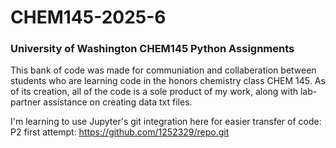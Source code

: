 # CHEM145-2025-6
### University of Washington CHEM145 Python Assignments
This bank of code was made for communiation and collaberation between students who are learning code in the honors chemistry class CHEM 145.
As of its creation, all of the code is a sole product of my work, along with lab-partner assistance on creating data txt files.

I'm learning to use Jupyter's git integration here for easier transfer of code:
P2 first attempt: https://github.com/1252329/repo.git
